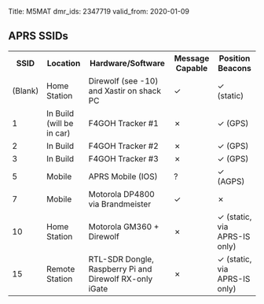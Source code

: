 Title: M5MAT
dmr_ids: 2347719
valid_from: 2020-01-09

APRS SSIDs
----------

<table class="w3-table">
  <tr>
    <th>SSID</th>
    <th>Location</th>
    <th>Hardware/Software</th>
    <th>Message Capable</th>
    <th>Position Beacons</th>
  </tr>
  <tr>
    <td>(Blank)</td>
    <td>Home Station</td>
    <td>Direwolf (see -10) and Xastir on shack PC</td>
    <td>&check;</td>
    <td>&check; (static)</td>
  </tr>
  <tr>
    <td>1</td>
    <td>In Build (will be in car)</td>
    <td>F4GOH Tracker #1</td>
    <td>&cross;</td>
    <td>&check; (GPS)</td>
  </tr>
  <tr>
    <td>2</td>
    <td>In Build</td>
    <td>F4GOH Tracker #2</td>
    <td>&cross;</td>
    <td>&check; (GPS)</td>
  </tr>
  <tr>
    <td>3</td>
    <td>In Build</td>
    <td>F4GOH Tracker #3</td>
    <td>&cross;</td>
    <td>&check; (GPS)</td>
  </tr>
  <tr>
    <td>5</td>
    <td>Mobile</td>
    <td>APRS Mobile (IOS)</td>
    <td>?</td>
    <td>&check; (AGPS)</td>
  </tr>
  <tr>
    <td>7</td>
    <td>Mobile</td>
    <td>Motorola DP4800 via Brandmeister</td>
    <td>&check;</td>
    <td>&cross;</td>
  </tr>
  <tr>
    <td>10</td>
    <td>Home Station</td>
    <td>Motorola GM360 + Direwolf</td>
    <td>&cross;</td>
    <td>&check; (static, via APRS-IS only)</td>
  </tr>
  <tr>
    <td>15</td>
    <td>Remote Station</td>
    <td>RTL-SDR Dongle, Raspberry Pi and Direwolf RX-only iGate</td>
    <td>&cross;</td>
    <td>&check; (static, via APRS-IS only)</td>
  </tr>
</table>
